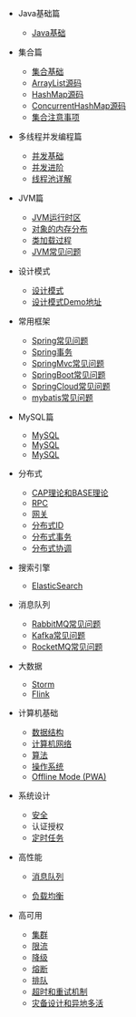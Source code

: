 - Java基础篇

  - [Java基础](/Java/basis/Java%E5%9F%BA%E7%A1%80.md)
  
- 集合篇

  - [集合基础](/Java/collection/Java集合基础.md)
  - [ArrayList源码](/Java/collection/arraylist-source-code.md)
  - [HashMap源码](/Java/collection/hashmap-source-code.md)
  - [ConcurrentHashMap源码](/Java/collection/concurrent-hash-map-source-code.md)
  - [集合注意事项](/Java/collection/集合注意事项.md)
  
  
- 多线程并发编程篇

  - [并发基础](/Java/concurrent/java并发基础.md)
  - [并发进阶](/Java/concurrent/java并发进阶.md)
  - [线程池详解](/Java/concurrent/thread-pool.md)
  
- JVM篇

  - [JVM运行时区](/Java/jvm/jvm-partition.md)
  - [对象的内存分布](/Java/jvm/Java对象内存分布.md)
  - [类加载过程](/Java/jvm/jvm-类加载过程.md)
  - [JVM常见问题](/Java/jvm/jvm-常见问题.md)
  
- 设计模式

  - [设计模式](/Java/design-pattern/23种设计模式.md)
  - [设计模式Demo地址](https://github.com/ITenderL/design_pattern)
  
- 常用框架
  
  - [Spring常见问题](/system-design/framework/spring/spring-basis.md)
  - [Spring事务](/system-design/framework/spring/spring-transaction.md)
  - [SpringMvc常见问题](/system-design/framework/spring/spring-mvc-basis.md)
  - [SpringBoot常见问题](/system-design/framework/spring/spring-boot-basis.md)
  - [SpringCloud常见问题](/system-design/framework/springcloud/spring-cloud-basis.md)
  - [mybatis常见问题](/system-design/framework/mybatis/mybatis-basis.md)
  
- MySQL篇

  - [MySQL](configuration.md)
  - [MySQL](configuration.md)
  - [MySQL](configuration.md)

- 分布式

  - [CAP理论和BASE理论](CAP.md)
  - [RPC](rpc.md)
  - [网关](gateway.md)
  - [分布式ID](分布式ID.md)
  - [分布式事务](分布式事务.md)
  - [分布式协调](分布式协调.md)
  
- 搜索引擎

  - [ElasticSearch](/distributed-middleware/elasticsearch/elasticsearch环境搭建.md)
  
- 消息队列
  
  - [RabbitMQ常见问题](/distributed-middleware/mq/RabbitMQ.md)
  - [Kafka常见问题](/distributed-middleware/mq/kafka.md)
  - [RocketMQ常见问题](/distributed-middleware/mq/rocketmq.md)
  
- 大数据

  - [Storm](/bigdata/storm/)
  - [Flink](/bigdata/flink/)
  
  
- 计算机基础

  - [数据结构](deploy.md)
  - [计算机网络](helpers.md)
  - [算法](vue.md)
  - [操作系统](cdn.md)
  - [Offline Mode (PWA)](pwa.md)

- 系统设计

  - [安全](安全.md)
  - 认证授权
  - [定时任务](定时任务.md)

- 高性能

  - [消息队列](消息队列.md)

  - [负载均衡](负载均衡.md)

- 高可用

  - [集群](集群.md)
  - [限流](限流.md)
  - [降级](降级.md)
  - [熔断](熔断.md)
  - [排队](排队.md)
  - [超时和重试机制](超时重试.md)
  - [灾备设计和异地多活](灾备和异地多活.md)
